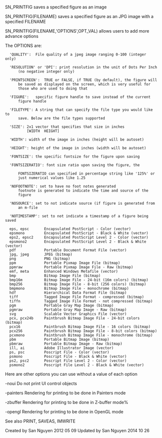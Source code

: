 SN_PRINTFIG saves a specified figure as an image

 SN_PRINTFIG(FILENAME) saves a specified figure as an JPG image with a
  specified FILENAME 
  
 SN_PRINTFIG(FILENAME,'OPTIONS',OPT_VAL) allows users to add more advance
 options
 
 The OPTIONS are:
 
      'QUALITY':  File quality of a jpeg image ranging 0-100 (integer only)
      
      'RESOLUTION' or 'DPI': print resolution in the unit of Dots Per Inch
          (no negative integer only)
          
      'PRINTSCREEN':  TRUE or FALSE, if TRUE (by default), the figure will
          be saved as displayed on the screen, which is very useful for 
          those who are used to doing that
          
      'FIGURE':   specific figure handle to save instead of the current
          figure handle
          
      'FILETYPE': A string that can specify the file type you would like to
          save. Below are the file types supported 
          
      'SIZE': 2x1 vector that specifies that size in inches 
              [WIDTH  HEIGHT]
              
      'WIDTH': width of the image in inches (height will be autoset)
      
      'HEIGHT': height of the image in inches (width will be autoset)
      
      'FONTSIZE': the specific fontsize for the figure upon saving
      
      'FONTSIZERATIO': font size ratio upon saving the figure, the
      
          FONTSIZERATIO can specified in percentage string like '125%' or
          just numerical values like 1.25
          
      'NOFOOTNOTE': set to have no foot notes generated
          footnote is generated to indicate the time and source of the
          figure
          
      'NOSOURCE': set to not indicate source (if figure is generated from
          an m-file
          
      'NOTIMESTAMP': set to not indicate a timestamp of a figure being saved

      eps, epsc       Encapsulated PostScript - Color (vector)
      epsmono         Encapsulated PostScript - Black & White (vector)
      eps2, epsc2     Encapsulated PostScript Level 2 - Color (vector)
      epsmono2        Encapsulated PostScript Level 2 - Black & White (vector)
      pdf             Portable Document Format File (vector)
      jpg, jpeg       JPEG (bitmap)
      png             PNG (bitmap)
      ppm             Portable Pixmap Image File (bitmap)
      ppmraw          Portable Pixmap Image File - Raw (bitmap)
      emf, meta       Enhanced Windows Metafile (vector) 
      bmp             Bitmap Image File (bitmap)
      bmp16m          Bitmap Image File - 24-bit (16m colors) (bitmap)
      bmp256          Bitmap Image File - 8-bit (256 colors) (bitmap)
      bmpmono         Bitmap Image File - monochrome (bitmap)
      hdf             Hierarchical Data Format File (bitmap)
      tiff            Tagged Image File Format - compressed (bitmap)
      tiffn           Tagged Image File Format - not compressed (bitmap)
      pgm             Portable Gray Map Image (bitmap)
      pgmraw          Portable Gray Map Image - Raw (bitmap)
      svg             Scalable Vector Graphics File (vector) 
      pcx, pcx24b     Paintbrush Bitmap Image File - 24-bit colors (bitmap)
      pcx16           Paintbrush Bitmap Image File - 16 colors (bitmap)
      pcx256          Paintbrush Bitmap Image File - 8-bit colors (bitmap)
      pcxmono         Paintbrush Bitmap Image File - monochrome (bitmap)
      pbm             Portable Bitmap Image (bitmap)
      pbmraw          Portable Bitmap Image - Raw (bitmap)
      ill, ai         Adobe Illustrator Image (vector)
      ps, psc         Poscript File - Color (vector)
      psmono          Poscript File - Black & White (vector)
      ps2, psc2       Poscript File Level 2 - Color (vector)
      psmono2         Poscript File Level 2 - Black & White (vector)


Here are other options you can use without a value of each option

  -noui      Do not print UI control objects
  
  -painters  Rendering for printing to be done in Painters mode
  
  -zbuffer   Rendering for printing to be done in Z-buffer mode%
  
  -opengl    Rendering for printing to be done in OpenGL mode

See also PRINT, SAVEAS, IMWRITE

Created by San Nguyen 2012 05 09
Updated by San Nguyen 2014 10 26
